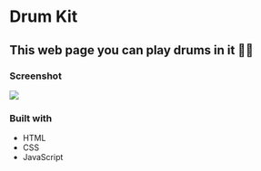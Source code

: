 # Drum Kit

## This web page you can play drums in it 🥁🥁

### Screenshot

![](./screenshot.png.png)

### Built with

- HTML
- CSS 
- JavaScript
